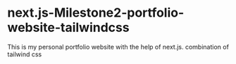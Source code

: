 # next.js-Milestone2-portfolio-website-tailwindcss
This is my personal portfolio website with the help of next.js. combination of tailwind css
